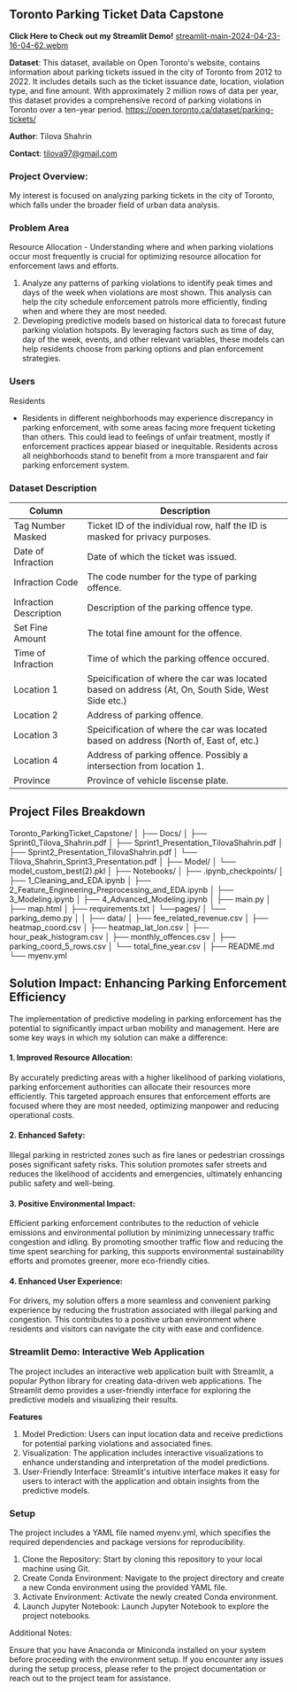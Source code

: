 ## Toronto Parking Ticket Data Capstone

**Click Here to Check out my Streamlit Demo!**
[streamlit-main-2024-04-23-16-04-62.webm](https://github.com/tilovashahrin/Toronto_ParkingTicket_Capstone/assets/46762829/ab9f9831-e3b1-40ed-88b2-ea131885f218)

**Dataset**: This dataset, available on Open Toronto's website, contains information about parking tickets issued in the city of Toronto from 2012 to 2022. It includes details such as the ticket issuance date, location, violation type, and fine amount. With approximately 2 million rows of data per year, this dataset provides a comprehensive record of parking violations in Toronto over a ten-year period.
https://open.toronto.ca/dataset/parking-tickets/

**Author**: Tilova Shahrin

**Contact**: tilova97@gmail.com

### **Project Overview**: 
My interest is focused on analyzing parking tickets in the city of Toronto, which falls under the broader field of urban data analysis. 

### **Problem Area**

Resource Allocation - Understanding where and when parking violations occur most frequently is crucial for optimizing resource allocation for enforcement laws and efforts.

1. Analyze any patterns of parking violations to identify peak times and days of the week when violations are most shown. This analysis can help the city schedule enforcement patrols more efficiently, finding when and where they are most needed.
2. Developing predictive models based on historical data to forecast future parking violation hotspots. By leveraging factors such as time of day, day of the week, events, and other relevant variables, these models can help residents choose from parking options and plan enforcement strategies.

### **Users**

Residents 
- Residents in different neighborhoods may experience discrepancy in parking enforcement, with some areas facing more frequent ticketing than others. This could lead to feelings of unfair
treatment, mostly if enforcement practices appear biased or inequitable. Residents across all neighborhoods stand to benefit from a more transparent and fair parking enforcement system.


### **Dataset Description**

| Column                 | Description                                                                                       |   
|------------------------|---------------------------------------------------------------------------------------------------|
| Tag Number Masked      | Ticket ID of the individual row, half the ID is masked for privacy purposes.                      | 
| Date of Infraction     | Date of which the ticket was issued.                                                              |  
| Infraction Code        | The code number for the type of parking offence.                                                  |  
| Infraction Description | Description of the parking offence type.                                                          |  
| Set Fine Amount        | The total fine amount for the offence.                                                            | 
| Time of Infraction     | Time of which the parking offence occured.                                                        |  
| Location 1             | Speicification of where the car was located based on address (At, On, South Side, West Side etc.) |  
| Location 2             | Address of parking offence.                                                                       |   
| Location 3             | Speicification of where the car was located based on address (North of, East of, etc.)            |   
| Location 4             | Address of parking offence. Possibly a intersection from location 1.                              |  
| Province               | Province of vehicle liscense plate.                                                               | 

## Project Files Breakdown

Toronto_ParkingTicket_Capstone/
│
├── Docs/
│   ├── Sprint0_Tilova_Shahrin.pdf
│   ├── Sprint1_Presentation_TilovaShahrin.pdf
│   ├── Sprint2_Presentation_TilovaShahrin.pdf
│   └── Tilova_Shahrin_Sprint3_Presentation.pdf
│
├── Model/
│   └── model_custom_best(2).pkl
│
├── Notebooks/
│   ├── .ipynb_checkpoints/
│   ├── 1_Cleaning_and_EDA.ipynb
│   ├── 2_Feature_Engineering_Preprocessing_and_EDA.ipynb
│   ├── 3_Modeling.ipynb
│   ├── 4_Advanced_Modeling.ipynb
│   ├── main.py
│   ├── map.html
│   ├── requirements.txt
│   └──pages/
│       └── parking_demo.py
│
│
├── data/
│   ├── fee_related_revenue.csv
│   ├── heatmap_coord.csv
│   ├── heatmap_lat_lon.csv
│   ├── hour_peak_histogram.csv
│   ├── monthly_offences.csv
│   ├── parking_coord_5_rows.csv
│   └── total_fine_year.csv
│
├── README.md
└── myenv.yml


## Solution Impact: Enhancing Parking Enforcement Efficiency

The implementation of predictive modeling in parking enforcement has the potential to significantly impact urban mobility and management. Here are some key ways in which my solution can make a difference:

#### 1. Improved Resource Allocation:
By accurately predicting areas with a higher likelihood of parking violations, parking enforcement authorities can allocate their resources more efficiently. This targeted approach ensures that enforcement efforts are focused where they are most needed, optimizing manpower and reducing operational costs.

#### 2. Enhanced Safety:
Illegal parking in restricted zones such as fire lanes or pedestrian crossings poses significant safety risks. This solution promotes safer streets and reduces the likelihood of accidents and emergencies, ultimately enhancing public safety and well-being.

#### 3. Positive Environmental Impact:
Efficient parking enforcement contributes to the reduction of vehicle emissions and environmental pollution by minimizing unnecessary traffic congestion and idling. By promoting smoother traffic flow and reducing the time spent searching for parking, this supports environmental sustainability efforts and promotes greener, more eco-friendly cities.

#### 4. Enhanced User Experience:
For drivers, my solution offers a more seamless and convenient parking experience by reducing the frustration associated with illegal parking and congestion. This contributes to a positive urban environment where residents and visitors can navigate the city with ease and confidence.

### Streamlit Demo: Interactive Web Application

The project includes an interactive web application built with Streamlit, a popular Python library for creating data-driven web applications. The Streamlit demo provides a user-friendly interface for exploring the predictive models and visualizing their results.

**Features**
1. Model Prediction: Users can input location data and receive predictions for potential parking violations and associated fines.
2. Visualization: The application includes interactive visualizations to enhance understanding and interpretation of the model predictions.
3. User-Friendly Interface: Streamlit's intuitive interface makes it easy for users to interact with the application and obtain insights from the predictive models.

### Setup
The project includes a YAML file named myenv.yml, which specifies the required dependencies and package versions for reproducibility.

1. Clone the Repository: Start by cloning this repository to your local machine using Git.
2. Create Conda Environment: Navigate to the project directory and create a new Conda environment using the provided YAML file.
3. Activate Environment: Activate the newly created Conda environment.
4. Launch Jupyter Notebook: Launch Jupyter Notebook to explore the project notebooks.

Additional Notes:

Ensure that you have Anaconda or Miniconda installed on your system before proceeding with the environment setup.
If you encounter any issues during the setup process, please refer to the project documentation or reach out to the project team for assistance.
